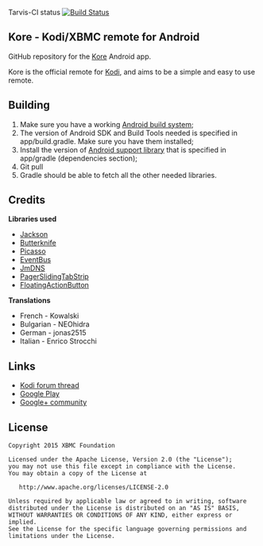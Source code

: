 Tarvis-CI status [![Build Status](https://travis-ci.org/xbmc/Kore.svg?branch=master)](https://travis-ci.org/xbmc/Kore/)

Kore - Kodi/XBMC remote for Android
-----------------------------------

GitHub repository for the [Kore][1] Android app.

Kore is the official remote for [Kodi](http://kodi.tv/), and aims to be a simple and easy to use  remote.


Building
---------

1. Make sure you have a working [Android build system](http://developer.android.com/sdk/installing/studio-build.html);
2. The version of Android SDK and Build Tools needed is specified in app/build.gradle. Make sure you have them installed;
3. Install the version of [Android support library](http://developer.android.com/tools/support-library/setup.html) that is specified in app/gradle (dependencies section);
4. Git pull
5. Gradle should be able to fetch all the other needed libraries.


Credits
-------

**Libraries used**
- [Jackson](https://github.com/FasterXML/jackson)
- [Butterknife](http://jakewharton.github.io/butterknife/)
- [Picasso](http://square.github.io/picasso/)
- [EventBus](https://github.com/greenrobot/EventBus)
- [JmDNS](http://jmdns.sourceforge.net/)
- [PagerSlidingTabStrip](https://github.com/astuetz/PagerSlidingTabStrip)
- [FloatingActionButton](https://github.com/makovkastar/FloatingActionButton)

**Translations**
- French - Kowalski
- Bulgarian - NEOhidra
- German - jonas2515
- Italian - Enrico Strocchi

Links
-----

- [Kodi forum thread](http://forum.kodi.tv/forumdisplay.php?fid=129)
- [Google Play][1]
- [Google+ community](https://plus.google.com/communities/115506510322045554124)


License
-------

    Copyright 2015 XBMC Foundation

    Licensed under the Apache License, Version 2.0 (the "License");
    you may not use this file except in compliance with the License.
    You may obtain a copy of the License at

       http://www.apache.org/licenses/LICENSE-2.0

    Unless required by applicable law or agreed to in writing, software
    distributed under the License is distributed on an "AS IS" BASIS,
    WITHOUT WARRANTIES OR CONDITIONS OF ANY KIND, either express or implied.
    See the License for the specific language governing permissions and
    limitations under the License.


[1]: https://play.google.com/store/apps/details?id=org.xbmc.kore
